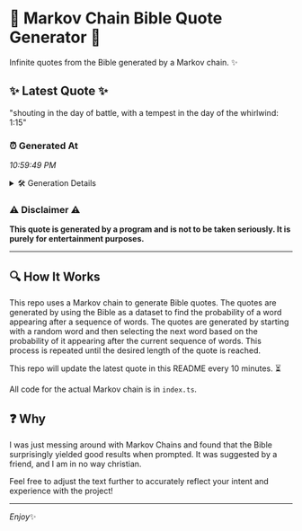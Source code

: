 # 📖 Markov Chain Bible Quote Generator 📖

Infinite quotes from the Bible generated by a Markov chain. ✨

## ✨ Latest Quote ✨
"shouting in the day of battle, with a tempest in the day of the whirlwind: 1:15"

### ⏰ Generated At
*10:59:49 PM*

<details>
    <summary>🛠️ Generation Details</summary>
    <p>
        <strong>🌱 Seed:</strong> shouting<br>
        <strong>🔄 Iterations:</strong> 15<br>
        <strong>📜 Context History:</strong><br>[ shouting ]: in<br>[ shouting, in ]: the<br>[ shouting, in, the ]: day<br>[ shouting, in, the, day ]: of<br>[ shouting, in, the, day, of ]: battle,<br>[ shouting, in, the, day, of, battle, ]: with<br>[ in, the, day, of, battle,, with ]: a<br>[ the, day, of, battle,, with, a ]: tempest<br>[ day, of, battle,, with, a, tempest ]: in<br>[ of, battle,, with, a, tempest, in ]: the<br>[ battle,, with, a, tempest, in, the ]: day<br>[ with, a, tempest, in, the, day ]: of<br>[ a, tempest, in, the, day, of ]: the<br>[ tempest, in, the, day, of, the ]: whirlwind:<br>[ in, the, day, of, the, whirlwind: ]: 1:15<br>
    </p>
</details>

### ⚠️ Disclaimer ⚠️
**This quote is generated by a program and is not to be taken seriously. It is purely for entertainment purposes.**

---

## 🔍 How It Works

This repo uses a Markov chain to generate Bible quotes. The quotes are generated by using the Bible as a dataset to find the probability of a word appearing after a sequence of words. The quotes are generated by starting with a random word and then selecting the next word based on the probability of it appearing after the current sequence of words. This process is repeated until the desired length of the quote is reached.

This repo will update the latest quote in this README every 10 minutes. ⏳

All code for the actual Markov chain is in `index.ts`.

## ❓ Why

I was just messing around with Markov Chains and found that the Bible surprisingly yielded good results when prompted. 
It was suggested by a friend, and I am in no way christian.

Feel free to adjust the text further to accurately reflect your intent and experience with the project!

---

*Enjoy*✨
